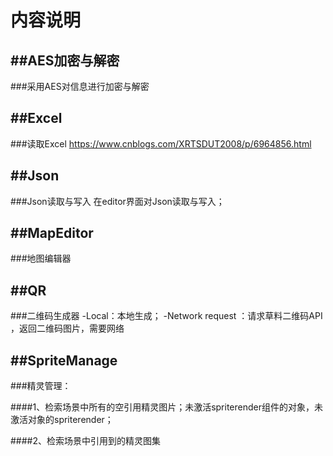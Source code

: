内容说明
====
##AES加密与解密
---
###采用AES对信息进行加密与解密

##Excel
---
###读取Excel 
	https://www.cnblogs.com/XRTSDUT2008/p/6964856.html

##Json
---
###Json读取与写入
	在editor界面对Json读取与写入；

##MapEditor
---
###地图编辑器

##QR
---
###二维码生成器
-Local：本地生成；
-Network request ：请求草料二维码API ，返回二维码图片，需要网络


##SpriteManage
---
###精灵管理：

####1、检索场景中所有的空引用精灵图片；未激活spriterender组件的对象，未激活对象的spriterender；

####2、检索场景中引用到的精灵图集